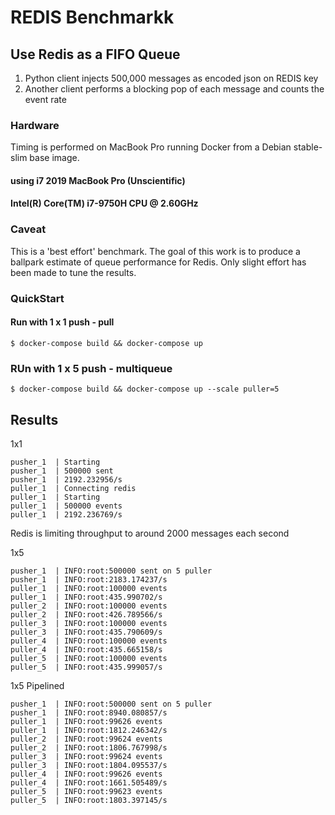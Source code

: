 # REDIS Benchmarkk

## Use Redis as a FIFO Queue

1. Python client injects 500,000 messages as encoded json on REDIS key
2. Another client performs a blocking pop of each message and counts the event rate

### Hardware

Timing is performed on MacBook Pro running Docker from a Debian stable-slim base image.

#### using i7 2019 MacBook Pro (Unscientific)
#### Intel(R) Core(TM) i7-9750H CPU @ 2.60GHz

### Caveat 

This is a 'best effort' benchmark.   The goal of this work is to produce a ballpark estimate of queue performance for Redis.  Only slight effort has been made to tune the results.


### QuickStart 

#### Run with 1 x 1 push - pull
```
$ docker-compose build && docker-compose up
```

### RUn with 1 x 5 push - multiqueue 
```
$ docker-compose build && docker-compose up --scale puller=5
```

## Results

1x1

```
pusher_1  | Starting
pusher_1  | 500000 sent
pusher_1  | 2192.232956/s
puller_1  | Connecting redis
puller_1  | Starting
puller_1  | 500000 events
puller_1  | 2192.236769/s
```

Redis is limiting throughput to around 2000 messages each second

1x5
```
pusher_1  | INFO:root:500000 sent on 5 puller
pusher_1  | INFO:root:2183.174237/s
puller_1  | INFO:root:100000 events
puller_1  | INFO:root:435.990702/s
puller_2  | INFO:root:100000 events
puller_2  | INFO:root:426.789566/s
puller_3  | INFO:root:100000 events
puller_3  | INFO:root:435.790609/s
puller_4  | INFO:root:100000 events
puller_4  | INFO:root:435.665158/s
puller_5  | INFO:root:100000 events
puller_5  | INFO:root:435.999057/s
```

1x5 Pipelined
```
pusher_1  | INFO:root:500000 sent on 5 puller
pusher_1  | INFO:root:8940.080857/s
puller_1  | INFO:root:99626 events
puller_1  | INFO:root:1812.246342/s
puller_2  | INFO:root:99624 events
puller_2  | INFO:root:1806.767998/s
puller_3  | INFO:root:99624 events
puller_3  | INFO:root:1804.095537/s
puller_4  | INFO:root:99626 events
puller_4  | INFO:root:1661.505489/s
puller_5  | INFO:root:99623 events
puller_5  | INFO:root:1803.397145/s
```
